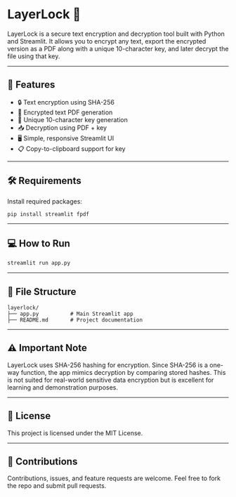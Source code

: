 # LayerLock 🔐

LayerLock is a secure text encryption and decryption tool built with Python and Streamlit. It allows you to encrypt any text, export the encrypted version as a PDF along with a unique 10-character key, and later decrypt the file using that key.

---

## 🚀 Features

- 🔒 Text encryption using SHA-256
- 📄 Encrypted text PDF generation
- 🔑 Unique 10-character key generation
- 📥 Decryption using PDF + key
- 🖥️ Simple, responsive Streamlit UI
- 📋 Copy-to-clipboard support for key

---

## 🛠️ Requirements

Install required packages:

```bash
pip install streamlit fpdf
```

---

## 💻 How to Run

```bash
streamlit run app.py
```

---

## 📁 File Structure

```
layerlock/
├── app.py          # Main Streamlit app
├── README.md       # Project documentation
```

---

## ⚠️ Important Note

LayerLock uses SHA-256 hashing for encryption. Since SHA-256 is a one-way function, the app mimics decryption by comparing stored hashes. This is not suited for real-world sensitive data encryption but is excellent for learning and demonstration purposes.

---

## 📄 License

This project is licensed under the MIT License.

---

## 🤝 Contributions

Contributions, issues, and feature requests are welcome. Feel free to fork the repo and submit pull requests.

